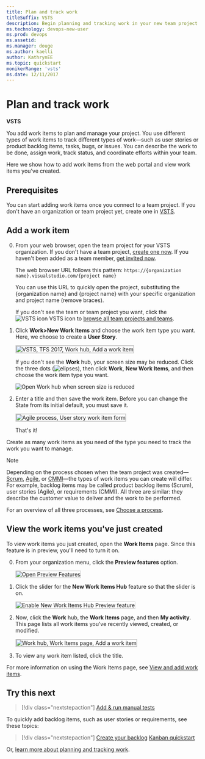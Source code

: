 ```yaml
---
title: Plan and track work 
titleSuffix: VSTS
description: Begin planning and tracking work in your new team project on Visual Studio Team Services  
ms.technology: devops-new-user 
ms.prod: devops
ms.assetid: 
ms.manager: douge
ms.author: kaelli
author: KathrynEE
ms.topic: quickstart
monikerRange: 'vsts'
ms.date: 12/11/2017
---
```



# Plan and track work 

**VSTS**
 
You add work items to plan and manage your project. You use different types of work items to track different types of work&mdash;such as user stories or product backlog items, tasks, bugs, or issues. You can describe the work to be done, assign work, track status, and coordinate efforts within your team.   

Here we show how to add work items from the web portal and view work items you've created. 

<a id="define-new-work">  </a>

## Prerequisites

You can start adding work items once you connect to a team project. If you don't have an organization or  team project yet, create one in [VSTS](sign-up-invite-teammates.md).

## Add a work item 

0. From your web browser, open the team project for your VSTS organization. If you don't have a team project, [create one now](sign-up-invite-teammates.md). If you haven't been added as a team member, [get invited now](sign-up-invite-teammates.md#invite-others).

	The web browser URL follows this pattern: ```https://{organization name}.visualstudio.com/{project name}```  

	You can use this URL to quickly open the project, substituting the {organization name} and {project name} with your specific organization and project name (remove braces). 

	If you don't see the team or team project you want, click the ![VSTS icon](../work/_img/icons/project-icon.png) VSTS icon to [browse all team projects and teams](organization-home-pages.md).  

2.	Click **Work>New Work Items** and choose the work item type you want.  Here, we choose to create a **User Story**. 

	<img src="../work/backlogs/_img/add-work-items-choose-user-story.png" alt="VSTS, TFS 2017, Work hub, Add a work item" style="border: 2px solid #C3C3C3;" /> 

	If you don't see the **Work** hub, your screen size may be reduced. Click the three dots (![elipses](../_shared/_img/ellipses-reduced-screen-size.png)), then click **Work**, **New Work Items**, and then choose the work item type you want. 

	![Open Work hub when screen size is reduced](_img/plan-track-work/open-work-hub-reduced-screen-size.png) 

3. Enter a title and then save the work item. Before you can change the State from its initial default, you must save it.  

	<img src="../work/backlogs/_img/add-new-work-item-vsts-user-story.png" alt="Agile process, User story work item form" style="border: 2px solid #C3C3C3;" />  

	That's it! 

Create as many work items as you need of the type you need to track the work you want to manage.  


>[!NOTE]  
>Depending on the process chosen when the team project was created&mdash;[Scrum](../work/work-items/guidance/scrum-process.md), 
[Agile](../work/work-items/guidance/agile-process.md), or [CMMI](../work/work-items/guidance/cmmi-process.md)&mdash;the types of work items you can create will differ. For example, backlog items may be called product backlog items (Scrum), user stories (Agile), or requirements (CMMI). All three are similar: they describe the customer value to deliver and the work to be performed.
>
> For an overview of all three processes, see [Choose a process](../work/work-items/guidance/choose-process.md). 


## View the work items you've just created  

To view work items you just created, open the **Work Items** page. Since this feature is in preview, you'll need to turn it on. 

0. From your organization menu, click the **Preview features** option.   

	<img src="../_shared/_img/preview-features-open.png" alt="Open Preview Features" style="border: 1px solid #C3C3C3;" /> 

0. Click the slider for the **New Work Items Hub** feature so that the slider is on.  

	<img src="_img/plan-track-work/turn-on-new-work-items-hub.png" alt="Enable New Work Items Hub Preview feature" style="border: 1px solid #C3C3C3;" /> 

0. Now, click the **Work** hub, the **Work Items** page, and then **My activity**. This page lists all work items you've recently viewed, created, or modified. 

	<img src="_img/plan-track-work/view-work-item-activity.png" alt="Work hub, Work Items page, Add a work item" style="border: 2px solid #C3C3C3;" />

0. To view any work item listed, click the title. 

For more information on using the Work Items page, see [View and add work items](../work/work-items/view-add-work-items.md).


## Try this next  
 
> [!div class="nextstepaction"]
> [Add & run manual tests](add-run-manual-tests.md)
 

To quickly add backlog items, such as user stories or requirements, see these topics:  
> [!div class="nextstepaction"]
> [Create your backlog](../work/backlogs/create-your-backlog.md)
> [Kanban quickstart](../work/kanban/kanban-quickstart.md) 

Or, [learn more about planning and tracking work](../work/work-items/index.md).
 
